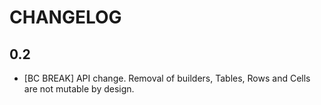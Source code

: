 CHANGELOG
=========

0.2
---

- [BC BREAK] API change. Removal of builders, Tables, Rows and Cells are not
  mutable by design.
